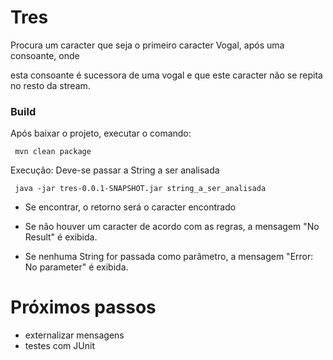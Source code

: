 # Tres

Procura um caracter que seja o primeiro caracter Vogal, após uma consoante, onde

esta consoante é sucessora de uma vogal e que este caracter não se repita no resto da stream.

### Build

Após baixar o projeto, executar o comando:

<code> mvn clean package </code>

Execução:
Deve-se passar a String a ser analisada 

<code> java -jar tres-0.0.1-SNAPSHOT.jar string_a_ser_analisada </code>

- Se encontrar, o retorno será o caracter encontrado

- Se não houver um caracter de acordo com as regras, a mensagem "No Result" é exibida.

- Se nenhuma String for passada como parâmetro, a mensagem "Error: No parameter" é exibida.

 
# Próximos passos

- externalizar mensagens
- testes com JUnit
